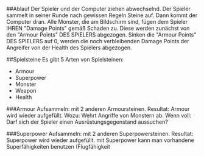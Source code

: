 ##Ablauf
Der Spieler und der Computer ziehen abwechselnd. Der Spieler sammelt in seiner Runde nach gewissen Regeln Steine auf. 
Dann kommt der Computer dran. Alle Monster, die am Bildschirm sind, fügen dem Spieler IHREN "Damage Points" gemäß Schaden zu. Diese werden zunächst von den "Armour Points" DES SPIELERS abgezogen. Sinken die "Armour Points" DES SPIELERS auf 0, werden die noch verbleibenden Damage Points der Angreifer von der Health des Spielers abgezogen.

##Spielsteine
Es gibt 5 Arten von Spielsteinen:

* Armour
* Superpower
* Monster
* Weapon
* Health

###Armour
Aufsammeln: mit 2 anderen Armoursteinen.
Resultat: Armour wird wieder aufgefüllt.
Wozu: Wehrt Angriffe von Monstern ab.
Wenn voll: Darf sich der Spieler einen Ausrüstungsgegenstand aussuchen?

###Superpower
Aufsammeln: mit 2 anderen Superpowersteinen.
Resultat: Superpower wird wieder aufgefüllt. mit Superpower kann man vorhandene Superfähigkeiten benutzen (Flugfähigkeit

